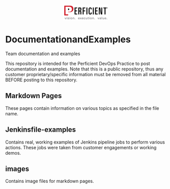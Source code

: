 <p align="center">
  <img src="./images/perficientlogosmall.jpg">
</p>

# DocumentationandExamples
Team documentation and examples

This repository is intended for the Perficient DevOps Practice to post documentation and examples.  Note that this is a public repository, thus any customer proprietary/specific information must be removed from all material BEFORE posting to this repository.

## Markdown Pages
These pages contain information on various topics as specified in the file name.

## Jenkinsfile-examples
Contains real, working examples of Jenkins pipeline jobs to perform various actions.  These jobs were taken from customer engagements or working demos.  

## images
Contains image files for markdown pages.
